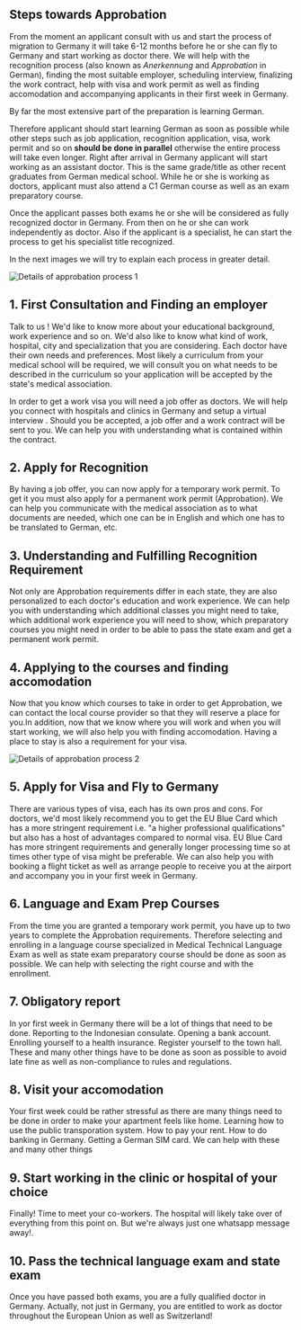 ## Steps towards Approbation

From the moment an applicant consult with us and start the process of migration to Germany it will take 6-12 months before he or she can fly to Germany and start working as doctor there. We will help with the recognition process (also known as *Anerkennung* and *Approbation* in German), finding the most suitable employer, scheduling interview, finalizing the work contract, help with visa and work permit as well as finding accomodation and accompanying applicants in their first week in Germany.

By far the most extensive part of the preparation is learning German.

Therefore applicant should start learning German as soon as possible while other steps such as job application, recognition application, visa, work permit and so on **should be done in parallel** otherwise the entire process will take even longer. Right after arrival in Germany applicant will start working as an assistant doctor. This is the same grade/title as other recent graduates from German medical school. While he or she is working as doctors, applicant must also attend a C1 German course as well as an exam preparatory course.

Once the applicant passes both exams he or she will be considered as fully recognized doctor in Germany. From then on he or she can work independently as doctor. Also if the applicant is a specialist, he can start the process to get his specialist title recognized.

In the next images we will try to explain each process in greater detail.

<img src="/img/Approbation-Process-Detail-01.png" alt="Details of approbation process 1"/>

## 1. First Consultation and Finding an employer

Talk to us ! We'd like to know more about your educational background, work experience and so on. We'd also like to know what kind of work, hospital, city and specialization that you are considering. Each doctor have their own needs and preferences. Most likely a curriculum from your medical school will be required, we will consult you on what needs to be described in the curriculum so your application will be accepted by the state's medical association.

In order to get a work visa you will need a job offer as doctors. We will help you connect with hospitals and clinics in Germany and setup a virtual interview . Should you be accepted, a job offer and a work contract will be sent to you. We can help you with understanding what is contained within the contract.

## 2. Apply for Recognition

By having a job offer, you can now apply for a temporary work permit. To get it you must also apply for a permanent work permit (Approbation). We can help you communicate with the medical association as to what documents are needed, which one can be in English and which one has to be translated to German, etc.

## 3. Understanding and Fulfilling Recognition Requirement

Not only are Approbation requirements differ in each state, they are also personalized to each doctor's education and work experience. We can help you with understanding which additional classes you might need to take, which additional work experience you will need to show, which preparatory courses you might need in order to be able to pass the state exam and get a permanent work permit.

## 4. Applying to the courses and finding accomodation

Now that you know which courses to take in order to get Approbation, we can contact the local course provider so that they will reserve a place for you.In addition, now that we know where you will work and when you will start working, we will also help you with finding accomodation. Having a place to stay is also a requirement for your visa.


<img src="/img/Approbation-Process-Detail-02.png" alt="Details of approbation process 2"/>

## 5. Apply for Visa and Fly to Germany

There are various types of visa, each has its own pros and cons. For doctors, we'd most likely recommend you to get the EU Blue Card which has a more stringent requirement i.e. "a higher professional qualifications" but also has a host of advantages compared to normal visa. EU Blue Card has more stringent requirements and generally longer processing time so at times other type of visa might be preferable. We can also help you with booking a flight ticket as well as arrange people to receive you at the airport and accompany you in your first week in Germany.

## 6. Language and Exam Prep Courses

From the time you are granted a temporary work permit, you have up to two years to complete the Approbation requirements. Therefore selecting and enrolling in a language course specialized in Medical Technical Language Exam as well as state exam preparatory course should be done as soon as possible. We can help with selecting the right course and with the enrollment.

## 7. Obligatory report 

In yor first week in Germany there will be a lot of things that need to be done. Reporting to the Indonesian consulate. Opening a bank account. Enrolling yourself to a health insurance. Register yourself to the town hall. These and many other things have to be done as soon as possible to avoid late fine as well as non-compliance to rules and regulations.

## 8. Visit your accomodation

Your first week could be rather stressful as there are many things need to be done in order to make your apartment feels like home. Learning how to use the public transporation system. How to pay your rent. How to do banking in Germany. Getting a German SIM card. We can help with these and many other things 

## 9. Start working in the clinic or hospital of your choice

Finally! Time to meet your co-workers. The hospital will likely take over of everything from this point on. But we're always just one whatsapp message away!.

## 10. Pass the technical language exam and state exam

Once you have passed both exams, you are a fully qualified doctor in Germany. Actually, not just in Germany, you are entitled to work as doctor throughout the European Union as well as Switzerland!

